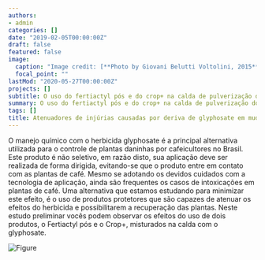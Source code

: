 ```yaml
---
authors:
- admin
categories: []
date: "2019-02-05T00:00:00Z"
draft: false
featured: false
image:
  caption: "Image credit: [**Photo by Giovani Belutti Voltolini, 2015**]"
  focal_point: ""
lastMod: "2020-05-27T00:00:00Z"
projects: []
subtitle: O uso do fertiactyl pós e do crop+ na calda de pulverização do glyphosate
summary: O uso do fertiactyl pós e do crop+ na calda de pulverização do glyphosate
tags: []
title: Atenuadores de injúrias causadas por deriva de glyphosate em mudas de café
---
```


O manejo químico com o herbicida glyphosate é a principal alternativa utilizada para o controle de plantas daninhas por cafeicultores no Brasil. Este produto é não seletivo, em razão disto, sua aplicação deve ser realizada de forma dirigida, evitando-se que o produto entre em contato com as plantas de café. Mesmo se adotando os devidos cuidados com a tecnologia de aplicação, ainda são frequentes os casos de intoxicações em plantas de café. Uma alternativa que estamos estudando para minimizar este efeito, é o uso de produtos protetores que são capazes de atenuar os efeitos do herbicida e possibilitarem a recuperação das plantas. Neste estudo preliminar vocês podem observar os efeitos do uso de dois produtos, o Fertiactyl pós e o Crop+, misturados na calda com o glyphosate.




![Figure](/post/café/teste2.jpg)

